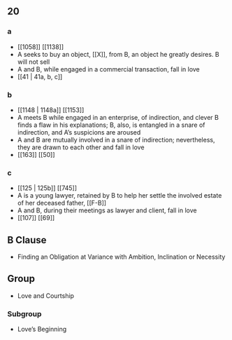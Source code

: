 ## 20
### a
- [[1058]] [[1138]] 
- A seeks to buy an object, [[X]], from B, an object he greatly desires. B will not sell
- A and B, while engaged in a commercial transaction, fall in love
- [[41 | 41a, b, c]] 

### b
- [[1148 | 1148a]] [[1153]] 
- A meets B while engaged in an enterprise, of indirection, and clever B finds a flaw in his explanations; B, also, is entangled in a snare of indirection, and A’s suspicions are aroused
- A and B are mutually involved in a snare of indirection; nevertheless, they are drawn to each other and fall in love
- [[163]] [[50]] 

### c
- [[125 | 125b]] [[745]] 
- A is a young lawyer, retained by B to help her settle the involved estate of her deceased father, [[F-B]]
- A and B, during their meetings as lawyer and client, fall in love
- [[107]] [[69]] 

## B Clause
- Finding an Obligation at Variance with Ambition, Inclination or Necessity

## Group
- Love and Courtship

### Subgroup
- Love’s Beginning

